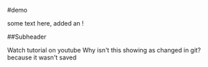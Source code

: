 #demo

some text here, added an !

##Subheader

Watch tutorial on youtube
Why isn't this showing as changed in git?
because it wasn't saved
